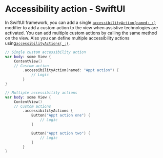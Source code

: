 # Accessibility action - SwiftUI

In SwiftUI framework, you can add a single [`accessibilityAction(named:_:)`](https://developer.apple.com/documentation/swiftui/view/accessibilityaction(_:_:)) modifier to add a custom action to the view when assistive technologies are activated. You can add multiple custom actions by calling the same method on the view.
Also you can define multiple accessibility actions using[`accessibilityActions(_:)`](https://developer.apple.com/documentation/swiftui/view/accessibilityactions(_:)).

```swift
// Single custom accessibility action
var body: some View {
    ContentView()
    // Custom action
        .accessibilityAction(named: "Appt action") {
            // Logic
        }
}
```

```swift
// Multiple accessibility actions
var body: some View {
    ContentView()
    // Custom actions
        .accessibilityActions {
            Button("Appt action one") {
                // Logic
            }

            Button("Appt action two") {
                // Logic
            }
        }
}
```
